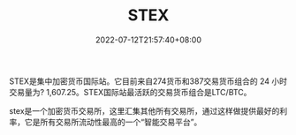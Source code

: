 ﻿---
weight: 
title: "STEX"
description: "STEX是集中加密货币国际站。它…"
date: 2022-07-12T21:57:40+08:00
lastmod: 2022-07-12T16:45:40+08:00
draft: false
authors: ["浮尘"]
featuredImage: "stex.webp"
link: "https://www.stex.com"
tags: ["交易所","STEX"]
categories: ["navigation"]
navigation: ["交易所"]
lightgallery: true
toc: true
pinned: false
recommend: false
recommend1: false
---
STEX是集中加密货币国际站。它目前来自274货币和387交易货币组合的 24 小时交易量为? 1,607.25。STEX国际站最活跃的交易货币组合是LTC/BTC。

stex是一个加密货币交易所，这里汇集其他所有交易所，通过这样做提供最好的利率，它是所有交易所流动性最高的一个“智能交易平台”。